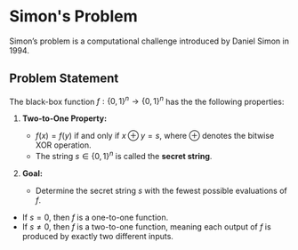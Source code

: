 # Simon's Problem

Simon’s problem is a computational challenge introduced by Daniel Simon in 1994. 

## Problem Statement

The black-box function $`f : \{0, 1\}^n \to \{0, 1\}^n`$ has the the following properties:

1. **Two-to-One Property:**
   - $`f(x) = f(y)`$ if and only if $`x \oplus y = s`$, where $`\oplus`$ denotes the bitwise XOR operation.
   - The string $`s \in \{0, 1\}^n`$ is called the **secret string**.

2. **Goal:**
   - Determine the secret string $`s`$ with the fewest possible evaluations of $`f`$.

- If $`s = 0`$, then $`f`$ is a one-to-one function.
- If $`s \neq 0`$, then $`f`$ is a two-to-one function, meaning each output of $`f`$ is produced by exactly two different inputs.